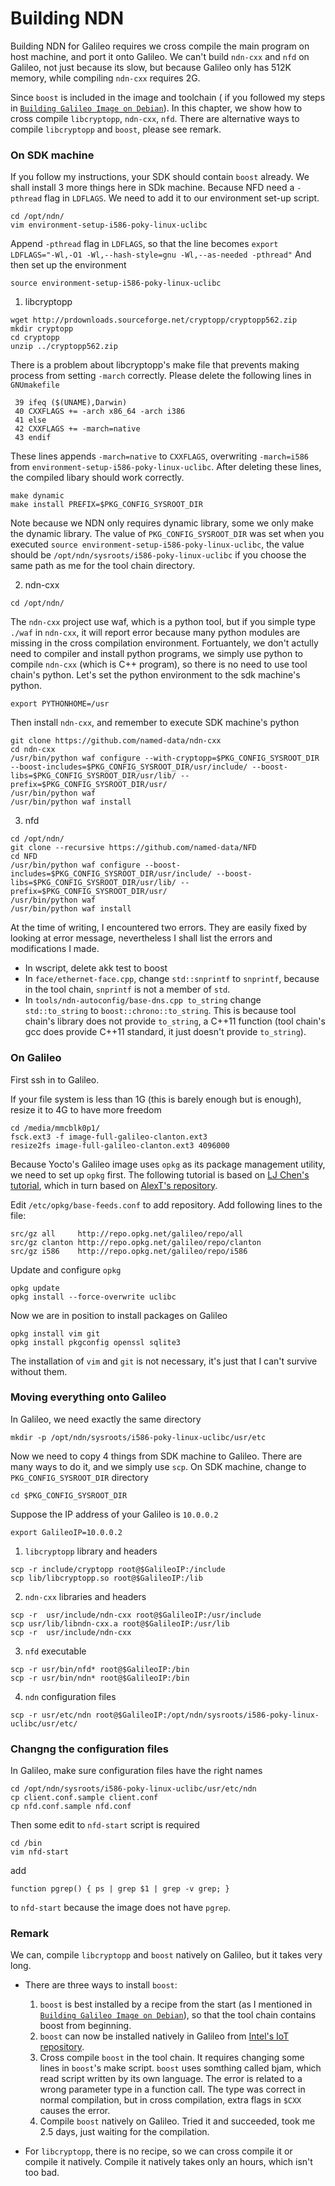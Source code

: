 # Building NDN

Building NDN for Galileo requires we cross compile the main program on host machine, and port it onto Galileo. We can't build `ndn-cxx` and `nfd` on Galileo, not just because its slow, but because Galileo only has 512K memory, while compiling `ndn-cxx` requires 2G.

Since `boost` is included in the image and toolchain ( if you followed my steps in  [`Building Galileo Image on Debian`](building_galileo_image_on_debian.md)). In this chapter, we show how to cross compile `libcryptopp`, `ndn-cxx`, `nfd`. There are alternative ways to compile `libcryptopp` and `boost`, please see remark.


### On SDK machine

If you follow my instructions, your SDK should contain `boost` already. We shall install 3 more things here in SDk machine. Because NFD need a `-pthread` flag in `LDFLAGS`. We need to add it to our environment set-up script.
```
cd /opt/ndn/
vim environment-setup-i586-poky-linux-uclibc
```
Append `-pthread` flag in `LDFLAGS`, so that the line becomes
`export LDFLAGS="-Wl,-O1 -Wl,--hash-style=gnu -Wl,--as-needed -pthread"`
And then set up the environment
```
source environment-setup-i586-poky-linux-uclibc
```

1. libcryptopp

```
wget http://prdownloads.sourceforge.net/cryptopp/cryptopp562.zip
mkdir cryptopp
cd cryptopp
unzip ../cryptopp562.zip
```
There is a problem about libcryptopp's make file that prevents making process from setting `-march` correctly. Please delete the following lines in `GNUmakefile`
```
 39 ifeq ($(UNAME),Darwin)
 40 CXXFLAGS += -arch x86_64 -arch i386
 41 else
 42 CXXFLAGS += -march=native
 43 endif
```
These lines appends `-march=native` to `CXXFLAGS`, overwriting `-march=i586` from `environment-setup-i586-poky-linux-uclibc`. After deleting these lines, the compiled libary should work correctly.
```
make dynamic
make install PREFIX=$PKG_CONFIG_SYSROOT_DIR
```
Note because we NDN only requires dynamic library, some we only make the dynamic library. The value of `PKG_CONFIG_SYSROOT_DIR` was set when you executed `source environment-setup-i586-poky-linux-uclibc`, the value should be `/opt/ndn/sysroots/i586-poky-linux-uclibc` if you choose the same path as me for the tool chain directory.

2. ndn-cxx
```
cd /opt/ndn/
```
The `ndn-cxx` project use waf, which is a python tool, but if you simple type `./waf` in `ndn-cxx`, it will report error because many python modules are missing in the cross compilation environment. Fortuantely, we don't actully need to compiler and install python programs, we simply use python to compile `ndn-cxx` (which is C++ program), so there is no need to use tool chain's python. Let's set the python environment to the sdk machine's python.
```
export PYTHONHOME=/usr
```
Then install `ndn-cxx`, and remember to execute SDK machine's python
```
git clone https://github.com/named-data/ndn-cxx
cd ndn-cxx
/usr/bin/python waf configure --with-cryptopp=$PKG_CONFIG_SYSROOT_DIR --boost-includes=$PKG_CONFIG_SYSROOT_DIR/usr/include/ --boost-libs=$PKG_CONFIG_SYSROOT_DIR/usr/lib/ --prefix=$PKG_CONFIG_SYSROOT_DIR/usr/
/usr/bin/python waf
/usr/bin/python waf install
```

3. nfd
```
cd /opt/ndn/
git clone --recursive https://github.com/named-data/NFD
cd NFD
/usr/bin/python waf configure --boost-includes=$PKG_CONFIG_SYSROOT_DIR/usr/include/ --boost-libs=$PKG_CONFIG_SYSROOT_DIR/usr/lib/ --prefix=$PKG_CONFIG_SYSROOT_DIR/usr/
/usr/bin/python waf
/usr/bin/python waf install
```
At the time of writing, I encountered two errors. They are easily fixed by looking at error message, nevertheless I shall list the errors and modifications I made.

* In wscript, delete akk test to boost
* In `face/ethernet-face.cpp`, change `std::snprintf` to `snprintf`, because in the tool chain, `snprintf` is not a member of `std`.
* In `tools/ndn-autoconfig/base-dns.cpp to_string` change `std::to_string` to `boost::chrono::to_string`. This is because tool chain's library does not provide `to_string`, a C++11 function (tool chain's gcc does provide C++11 standard, it just doesn't provide `to_string`).

### On Galileo
First ssh in to Galileo.

If your file system is less than 1G (this is barely enough but is enough), resize it to 4G to have more freedom
```
cd /media/mmcblk0p1/
fsck.ext3 -f image-full-galileo-clanton.ext3
resize2fs image-full-galileo-clanton.ext3 4096000
```

Because Yocto's Galileo image uses `opkg` as its package management utility, we need to set up `opkg` first. The following tutorial is based on [LJ Chen's tutorial](https://sites.google.com/site/cclljj/resources/notes_galileo), which in turn based on [AlexT's repository](http://alextgalileo.altervista.org/package-repo-configuration-instructions.html).

Edit `/etc/opkg/base-feeds.conf` to add repository. Add following lines to the file:
```
src/gz all     http://repo.opkg.net/galileo/repo/all
src/gz clanton http://repo.opkg.net/galileo/repo/clanton
src/gz i586    http://repo.opkg.net/galileo/repo/i586
```

Update and configure `opkg`
```
opkg update
opkg install --force-overwrite uclibc
```

Now we are in position to install packages on Galileo
```
opkg install vim git
opkg install pkgconfig openssl sqlite3
```
The installation of `vim` and `git` is not necessary, it's just that I can't survive without them.

### Moving everything onto Galileo
In Galileo, we need exactly the same directory
```
mkdir -p /opt/ndn/sysroots/i586-poky-linux-uclibc/usr/etc
```
Now we need to copy 4 things from SDK machine to Galileo. There are many ways to do it, and we simply use `scp`. On SDK machine, change to `PKG_CONFIG_SYSROOT_DIR` directory
```
cd $PKG_CONFIG_SYSROOT_DIR
```
Suppose the IP address of your Galileo is `10.0.0.2`

`export GalileoIP=10.0.0.2`

1. `libcryptopp` library and headers
```
scp -r include/cryptopp root@$GalileoIP:/include
scp lib/libcryptopp.so root@$GalileoIP:/lib
```
2. `ndn-cxx` libraries and headers
```
scp -r  usr/include/ndn-cxx root@$GalileoIP:/usr/include
scp usr/lib/libndn-cxx.a root@$GalileoIP:/usr/lib
scp -r  usr/include/ndn-cxx
```
3. `nfd` executable
```
scp -r usr/bin/nfd* root@$GalileoIP:/bin
scp -r usr/bin/ndn* root@$GalileoIP:/bin
```
4. `ndn` configuration files
```
scp -r usr/etc/ndn root@$GalileoIP:/opt/ndn/sysroots/i586-poky-linux-uclibc/usr/etc/
```

### Changng the configuration files
In Galileo, make sure configuration files have the right names
```
cd /opt/ndn/sysroots/i586-poky-linux-uclibc/usr/etc/ndn
cp client.conf.sample client.conf
cp nfd.conf.sample nfd.conf
```
Then some edit to `nfd-start` script is required
```
cd /bin
vim nfd-start
```
add
```
function pgrep() { ps | grep $1 | grep -v grep; }
```
to `nfd-start` because the image does not have `pgrep`.

### Remark
We can, compile `libcryptopp` and `boost` natively on Galileo, but it takes very long.

* There are three ways to install `boost`:
  1. `boost` is best installed by a recipe from the start (as I mentioned in [`Building Galileo Image on Debian`](building_galileo_image_on_debian.md)), so that the tool chain contains boost from beginning.
  2. `boost` can now be installed natively in Galileo from [Intel's IoT repository](http://iotdk.intel.com/repos/1.1/iotdk/i586/).
  3. Cross compile `boost` in the tool chain. It requires changing some lines in `boost`'s make script. `boost` uses somthing called bjam, which read script written by its own language. The error is related to a wrong parameter type in a function call. The type was correct in normal compilation, but in cross compilation, extra flags in `$CXX` causes the error.
  4. Compile `boost` natively on Galileo. Tried it and succeeded, took me 2.5 days, just waiting for the compilation.

* For `libcryptopp`, there is no recipe, so we can cross compile it or compile it natively. Compile it natively takes only an hours, which isn't too bad.
